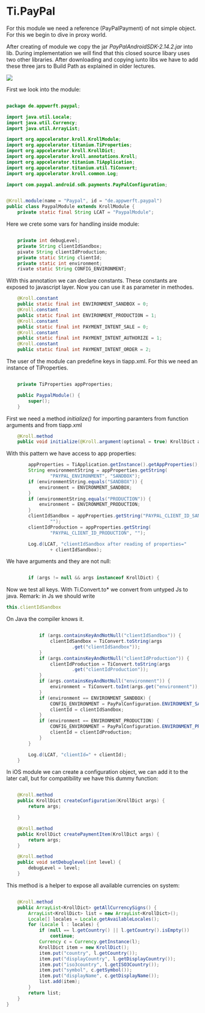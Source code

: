 Ti.PayPal
=========

For this module we need a reference (PayPalPayment) of not simple object. For this we begin to dive in proxy world.

After creating of module we copy the jar *PayPalAndroidSDK-2.14.2.jar* into lib. During implementation we will find that this closed source libary uses two other libraries. After downloading and copying iunto libs we have to add these three jars to Build Path as explained in older lectures.

![](https://raw.githubusercontent.com/AppWerft/TitaniumAndroidModuleDevelopment/master/images/d4.jpg)

First we look into the module:

```java

package de.appwerft.paypal;

import java.util.Locale;
import java.util.Currency;
import java.util.ArrayList;

import org.appcelerator.kroll.KrollModule;
import org.appcelerator.titanium.TiProperties;
import org.appcelerator.kroll.KrollDict;
import org.appcelerator.kroll.annotations.Kroll;
import org.appcelerator.titanium.TiApplication;
import org.appcelerator.titanium.util.TiConvert;
import org.appcelerator.kroll.common.Log;

import com.paypal.android.sdk.payments.PayPalConfiguration;


@Kroll.module(name = "Paypal", id = "de.appwerft.paypal")
public class PaypalModule extends KrollModule {
	private static final String LCAT = "PaypalModule";
```
Here we crete some vars for handling inside module:
```java

	private int debugLevel;
	private String clientIdSandbox;
	pivate String clientIdProduction;
	private static String clientId;
	private static int environment;
	rivate static String CONFIG_ENVIRONMENT;
```
With this annotation we can declare constants. These constants are exposed to javascript layer. Now you can use it as parameter in methodes.
```java
	@Kroll.constant
	public static final int ENVIRONMENT_SANDBOX = 0;
	@Kroll.constant
	public static final int ENVIRONMENT_PRODUCTION = 1;
	@Kroll.constant
	public static final int PAYMENT_INTENT_SALE = 0;
	@Kroll.constant
	public static final int PAYMENT_INTENT_AUTHORIZE = 1;
	@Kroll.constant
	public static final int PAYMENT_INTENT_ORDER = 2;
```
The user of the module can  predefine keys in tiapp.xml. For this we need an instance of TiProperties.
```java

	private TiProperties appProperties;

	public PaypalModule() {
		super();
	}
```
First we need a method *initialize()* for importing paramters from function arguments and from tiapp.xml
```java
	@Kroll.method
	public void initialize(@Kroll.argument(optional = true) KrollDict args) {
```
With this pattern we have access to app properties:
```java
		appProperties = TiApplication.getInstance().getAppProperties();
		String environmentString = appProperties.getString(
				"PAYPAL_ENVIRONMENT", "SANDBOX");
		if (environmentString.equals("SANDBOX")) {
			environment = ENVIRONMENT_SANDBOX;
		}
		if (environmentString.equals("PRODUCTION")) {
			environment = ENVIRONMENT_PRODUCTION;
		}
		clientIdSandbox = appProperties.getString("PAYPAL_CLIENT_ID_SANDBOX",
				"");
		clientIdProduction = appProperties.getString(
				"PAYPAL_CLIENT_ID_PRODUCTION", "");

		Log.d(LCAT, "clientIdSandbox after reading of properties="
				+ clientIdSandbox);
```
We have arguments and they are not null:
```java

		if (args != null && args instanceof KrollDict) {
```
Now we test all keys. With Ti.Convert.to* we convert from untyped Js to java. Remark: in Js we should write

```javascript
this.clientIdSandbox
```

On Java the compiler knows it.
```java

			if (args.containsKeyAndNotNull("clientIdSandbox")) {
				clientIdSandbox = TiConvert.toString(args
						.get("clientIdSandbox"));
			}
			if (args.containsKeyAndNotNull("clientIdProduction")) {
				clientIdProduction = TiConvert.toString(args
						.get("clientIdProduction"));
			}
			if (args.containsKeyAndNotNull("environment")) {
				environment = TiConvert.toInt(args.get("environment"));
			}
			if (environment == ENVIRONMENT_SANDBOX) {
				CONFIG_ENVIRONMENT = PayPalConfiguration.ENVIRONMENT_SANDBOX;
				clientId = clientIdSandbox;
			}
			if (environment == ENVIRONMENT_PRODUCTION) {
				CONFIG_ENVIRONMENT = PayPalConfiguration.ENVIRONMENT_PRODUCTION;
				clientId = clientIdProduction;
			}
		}

		Log.d(LCAT, "clientId=" + clientId);
	}

```
In iOS module we can create a configuration object, we can add it to the later call, but for compatibility we have this dummy function:
```java

	@Kroll.method
	public KrollDict createConfiguration(KrollDict args) {
		return args;

	}

	@Kroll.method
	public KrollDict createPaymentItem(KrollDict args) {
		return args;
	}

	@Kroll.method
	public void setDebuglevel(int level) {
		debugLevel = level;
	}
```
This method is a helper to expose all available currencies on system:
```java

	@Kroll.method
	public ArrayList<KrollDict> getAllCurrencySigns() {
		ArrayList<KrollDict> list = new ArrayList<KrollDict>();
		Locale[] locales = Locale.getAvailableLocales();
		for (Locale l : locales) {
			if (null == l.getCountry() || l.getCountry().isEmpty())
				continue;
			Currency c = Currency.getInstance(l);
			KrollDict item = new KrollDict();
			item.put("country", l.getCountry());
			item.put("displayCountry", l.getDisplayCountry());
			item.put("iso3country", l.getISO3Country());
			item.put("symbol", c.getSymbol());
			item.put("displayName", c.getDisplayName());
			list.add(item);
		}
		return list;
	}
}

```



